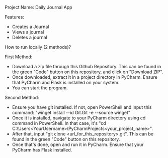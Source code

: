 Project Name: Daily Journal App

Features:
 - Creates a Journal
 - Views a journal
 - Deletes a journal

How to run locally (2 methods)?

First Method:
 - Download a zip file through this Github Repository. This can be found in the green "Code" button on this repository, and click on "Download ZIP".
 - Once downloaded, extract it in a project directory in PyCharm. Ensure that PyCharm and Flask is installed on your system.
 - You can start the program.

Second Method:
 - Ensure you have git installed. If not, open PowerShell and input this command: "winget install --id Git.Git -e --source winget"
 - Once it is installed, navigate to your PyCharm directory using cd command in PowerShell. In that case, it's "cd C:\Users\<YourUsername>\PyCharmProjects\<your_project_name>".
 - After that, input "git clone <url_for_this_repository>.git". This can be found in the green "Code" button on this repository.
 - Once that's done, open and run it in PyCharm. Ensure that your PyCharm has Flask installed.
